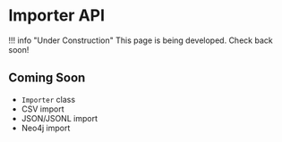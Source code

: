 # Importer API

!!! info "Under Construction"
    This page is being developed. Check back soon!

## Coming Soon

- `Importer` class
- CSV import
- JSON/JSONL import
- Neo4j import
